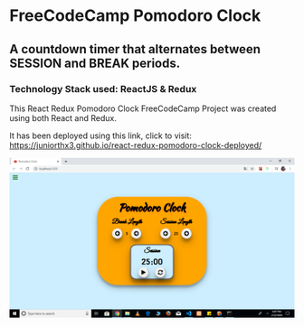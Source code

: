# FreeCodeCamp Pomodoro Clock 
## A countdown timer that alternates between SESSION and BREAK periods.
### Technology Stack used: ReactJS & Redux 


This React Redux Pomodoro Clock FreeCodeCamp Project was created using both React and Redux.

It has been deployed using this link, click to visit: https://juniorthx3.github.io/react-redux-pomodoro-clock-deployed/

![Project pic](src/project-image.PNG)

